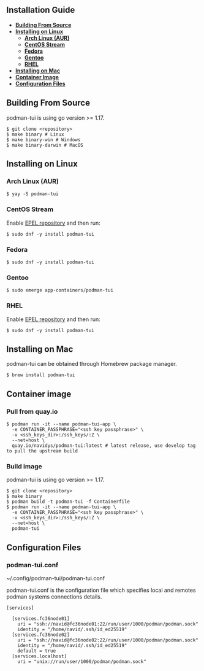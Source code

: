 ## Installation Guide

- [**Building From Source**](#building-from-source)
- [**Installing on Linux**](#installing-on-linux)
  - [**Arch Linux (AUR)**](#arch-linux-aur)
  - [**CentOS Stream**](#centos-stream)
  - [**Fedora**](#fedora)
  - [**Gentoo**](#gentoo)
  - [**RHEL**](#rhel)
- [**Installing on Mac**](#installing-on-mac)
- [**Container Image**](#container-image)
- [**Configuration Files**](#configurations-files)

## Building From Source

podman-tui is using go version >= 1.17.

```shell
$ git clone <repository>
$ make binary # Linux
$ make binary-win # Windows
$ make binary-darwin # MacOS
```

## Installing on Linux

### Arch Linux (AUR)

```shell
$ yay -S podman-tui
```

### CentOS Stream

Enable [EPEL repository](https://docs.fedoraproject.org/en-US/epel/) and then run:

```shell
$ sudo dnf -y install podman-tui
```

### Fedora

```shell
$ sudo dnf -y install podman-tui
```

### Gentoo

```shell
$ sudo emerge app-containers/podman-tui
```

### RHEL

Enable [EPEL repository](https://docs.fedoraproject.org/en-US/epel/) and then run:

```shell
$ sudo dnf -y install podman-tui
```

## Installing on Mac

podman-tui can be obtained through Homebrew package manager.

```shell
$ brew install podman-tui
```

## Container image

### Pull from quay.io

```shell
$ podman run -it --name podman-tui-app \
  -e CONTAINER_PASSPHRASE="<ssh key passphrase>" \
  -v <ssh_keys_dir>:/ssh_keys/:Z \
  --net=host \
  quay.io/navidys/podman-tui:latest # latest release, use develop tag to pull the upstream build
```

### Build image

podman-tui is using go version >= 1.17.

```shell
$ git clone <repository>
$ make binary
$ podman build -t podman-tui -f Containerfile
$ podman run -it --name podman-tui-app \
  -e CONTAINER_PASSPHRASE="<ssh key passphrase>" \
  -v <ssh_keys_dir>:/ssh_keys/:Z \
  --net=host \
  podman-tui
```


## Configuration Files

### podman-tui.conf

~/.config/podman-tui/podman-tui.conf

podman-tui.conf is the configuration file which specifies local and remotes podman systems connections details.

```shell
[services]

  [services.fc36node01]
    uri = "ssh://navid@fc36node01:22/run/user/1000/podman/podman.sock"
    identity = "/home/navid/.ssh/id_ed25519"
  [services.fc36node02]
    uri = "ssh://navid@fc36node02:22/run/user/1000/podman/podman.sock"
    identity = "/home/navid/.ssh/id_ed25519"
    default = true
  [services.localhost]
    uri = "unix://run/user/1000/podman/podman.sock"
```
